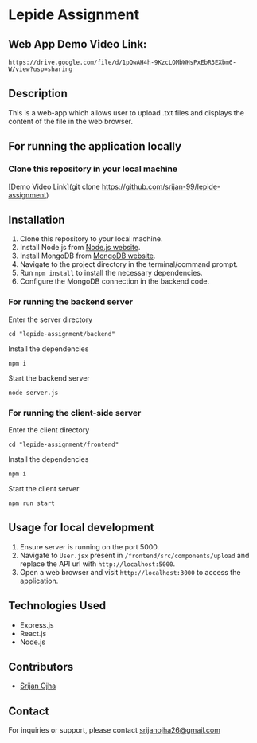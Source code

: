 # Lepide Assignment

## Web App Demo Video Link:
```
https://drive.google.com/file/d/1pQwAH4h-9KzcLOMbWHsPxEbR3EXbm6-W/view?usp=sharing
```

## Description
This is a web-app which allows user to upload .txt files and displays the content of the file in the web browser.

## For running the application locally
### Clone this repository in your local machine
[Demo Video Link](git clone https://github.com/srijan-99/lepide-assignment)

## Installation
1. Clone this repository to your local machine.
2. Install Node.js from [Node.js website](https://nodejs.org/).
3. Install MongoDB from [MongoDB website](https://www.mongodb.com/).
4. Navigate to the project directory in the terminal/command prompt.
5. Run `npm install` to install the necessary dependencies.
6. Configure the MongoDB connection in the backend code.

### For running the backend server
Enter the server directory
```
cd "lepide-assignment/backend"
```

Install the dependencies
```
npm i
```

Start the backend server
```
node server.js
```

### For running the client-side server
Enter the client directory
```
cd "lepide-assignment/frontend"
```

Install the dependencies
```
npm i
```

Start the client server
```
npm run start
```

## Usage for local development
1. Ensure server is running on the port 5000.
2. Navigate to `User.jsx` present in `/frontend/src/components/upload` and replace the API url with `http://localhost:5000`.
3. Open a web browser and visit `http://localhost:3000` to access the application.

## Technologies Used
- Express.js
- React.js
- Node.js

## Contributors
- [Srijan Ojha](https://www.github.com/srijan-99)

## Contact
For inquiries or support, please contact [srijanojha26@gmail.com](mailto:srijanojha26@gmail.com)
